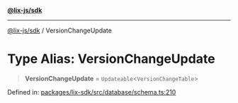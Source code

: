 [**@lix-js/sdk**](../README.md)

***

[@lix-js/sdk](../README.md) / VersionChangeUpdate

# Type Alias: VersionChangeUpdate

> **VersionChangeUpdate** = `Updateable`\<`VersionChangeTable`\>

Defined in: [packages/lix-sdk/src/database/schema.ts:210](https://github.com/opral/monorepo/blob/bb6249bc1f353fcb132d1694b6c77522c0283a94/packages/lix-sdk/src/database/schema.ts#L210)
